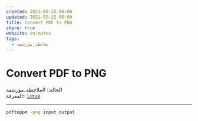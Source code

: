 ```yaml
---  
created: 2021-05-22 00:00  
updated: 2021-05-22 00:00  
title: Convert PDF to PNG  
share: true  
website: en/notes  
tags:  
  - ملاحظة_مؤرشفة  
---  
```

  
  
# Convert PDF to PNG  
  
الحالة:: #ملاحظة_مؤرشفة  
المعرفة:: [Linux](Linux)  
  
---  
  
```bash  
pdftoppm -png input output  
```  
